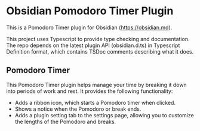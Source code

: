 # Obsidian Pomodoro Timer Plugin

This is a Pomodoro Timer plugin for Obsidian (<https://obsidian.md>).

This project uses Typescript to provide type checking and documentation.
The repo depends on the latest plugin API (obsidian.d.ts) in Typescript Definition format, which contains TSDoc comments describing what it does.

## Pomodoro Timer

This Pomodoro Timer plugin helps manage your time by breaking it down into periods of work and rest. It provides the following functionality:

- Adds a ribbon icon, which starts a Pomodoro timer when clicked.
- Shows a notice when the Pomodoro or break ends.
- Adds a plugin setting tab to the settings page, allowing you to customize the lengths of the Pomodoro and breaks.

